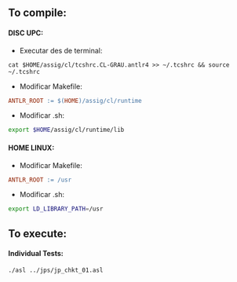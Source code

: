 ## To compile:

#### DISC UPC:

- Executar des de terminal: 

```shell
cat $HOME/assig/cl/tcshrc.CL-GRAU.antlr4 >> ~/.tcshrc && source ~/.tcshrc
```

- Modificar Makefile:

```makefile
ANTLR_ROOT := $(HOME)/assig/cl/runtime
```

- Modificar .sh:

```bash
export $HOME/assig/cl/runtime/lib
```



#### HOME LINUX:

 - Modificar Makefile:

```makefile
ANTLR_ROOT := /usr
```

 - Modificar .sh:

```bash
export LD_LIBRARY_PATH=/usr
```


## To execute:

#### Individual Tests:
```shell
./asl ../jps/jp_chkt_01.asl
```







